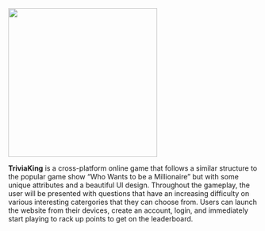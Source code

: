 
<img src="https://user-images.githubusercontent.com/28968799/139198426-4c4b6682-c322-4d19-8e4f-450e02619957.png" width=300/> 

**TriviaKing** is a cross-platform online game that follows a similar structure to the popular game show “Who Wants to be a Millionaire” but with some unique attributes and a beautiful UI design. Throughout the gameplay, the user will be presented with questions that have an increasing difficulty on various interesting catergories that they can choose from. Users can launch the website from their devices, create an account, login, and immediately start playing to rack up points to get on the leaderboard.
